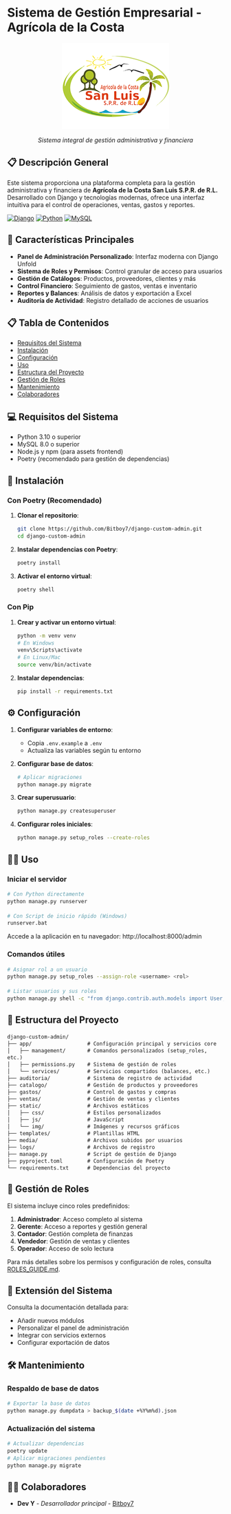 # Sistema de Gestión Empresarial - Agrícola de la Costa

<div align="center">
  <img src="static/img/logo-sm.png" alt="Logo Agrícola de la Costa" width="250">
  <p><i>Sistema integral de gestión administrativa y financiera</i></p>
</div>

## 📋 Descripción General

Este sistema proporciona una plataforma completa para la gestión administrativa y financiera de **Agrícola de la Costa San Luis S.P.R. de R.L.** Desarrollado con Django y tecnologías modernas, ofrece una interfaz intuitiva para el control de operaciones, ventas, gastos y reportes.

[![Django](https://img.shields.io/badge/Django-5.1.3-green.svg)](https://www.djangoproject.com/)
[![Python](https://img.shields.io/badge/Python-3.13-blue.svg)](https://www.python.org/)
[![MySQL](https://img.shields.io/badge/MySQL-8.0-orange.svg)](https://www.mysql.com/)

## 🚀 Características Principales

- **Panel de Administración Personalizado**: Interfaz moderna con Django Unfold
- **Sistema de Roles y Permisos**: Control granular de acceso para usuarios
- **Gestión de Catálogos**: Productos, proveedores, clientes y más
- **Control Financiero**: Seguimiento de gastos, ventas e inventario
- **Reportes y Balances**: Análisis de datos y exportación a Excel
- **Auditoría de Actividad**: Registro detallado de acciones de usuarios

## 📋 Tabla de Contenidos

- [Requisitos del Sistema](#requisitos-del-sistema)
- [Instalación](#instalación)
- [Configuración](#configuración)
- [Uso](#uso)
- [Estructura del Proyecto](#estructura-del-proyecto)
- [Gestión de Roles](#gestión-de-roles)
- [Mantenimiento](#mantenimiento)
- [Colaboradores](#colaboradores)

## 💻 Requisitos del Sistema

- Python 3.10 o superior
- MySQL 8.0 o superior
- Node.js y npm (para assets frontend)
- Poetry (recomendado para gestión de dependencias)

## 🔧 Instalación

### Con Poetry (Recomendado)

1. **Clonar el repositorio**:

   ```bash
   git clone https://github.com/Bitboy7/django-custom-admin.git
   cd django-custom-admin
   ```

2. **Instalar dependencias con Poetry**:

   ```bash
   poetry install
   ```

3. **Activar el entorno virtual**:
   ```bash
   poetry shell
   ```

### Con Pip

1. **Crear y activar un entorno virtual**:

   ```bash
   python -m venv venv
   # En Windows
   venv\Scripts\activate
   # En Linux/Mac
   source venv/bin/activate
   ```

2. **Instalar dependencias**:
   ```bash
   pip install -r requirements.txt
   ```

## ⚙️ Configuración

1. **Configurar variables de entorno**:

   - Copia `.env.example` a `.env`
   - Actualiza las variables según tu entorno

2. **Configurar base de datos**:

   ```bash
   # Aplicar migraciones
   python manage.py migrate
   ```

3. **Crear superusuario**:

   ```bash
   python manage.py createsuperuser
   ```

4. **Configurar roles iniciales**:
   ```bash
   python manage.py setup_roles --create-roles
   ```

## 🏃‍♂️ Uso

### Iniciar el servidor

```bash
# Con Python directamente
python manage.py runserver

# Con Script de inicio rápido (Windows)
runserver.bat
```

Accede a la aplicación en tu navegador: http://localhost:8000/admin

### Comandos útiles

```bash
# Asignar rol a un usuario
python manage.py setup_roles --assign-role <username> <rol>

# Listar usuarios y sus roles
python manage.py shell -c "from django.contrib.auth.models import User; from app.permissions import RoleManager; [print(f'{user.username}: {RoleManager.get_user_role(user) or \"Sin rol\"}') for user in User.objects.all()]"
```

## 📁 Estructura del Proyecto

```
django-custom-admin/
├── app/                  # Configuración principal y servicios core
│   ├── management/       # Comandos personalizados (setup_roles, etc.)
│   ├── permissions.py    # Sistema de gestión de roles
│   └── services/         # Servicios compartidos (balances, etc.)
├── auditoria/            # Sistema de registro de actividad
├── catalogo/             # Gestión de productos y proveedores
├── gastos/               # Control de gastos y compras
├── ventas/               # Gestión de ventas y clientes
├── static/               # Archivos estáticos
│   ├── css/              # Estilos personalizados
│   ├── js/               # JavaScript
│   └── img/              # Imágenes y recursos gráficos
├── templates/            # Plantillas HTML
├── media/                # Archivos subidos por usuarios
├── logs/                 # Archivos de registro
├── manage.py             # Script de gestión de Django
├── pyproject.toml        # Configuración de Poetry
└── requirements.txt      # Dependencias del proyecto
```

## 👥 Gestión de Roles

El sistema incluye cinco roles predefinidos:

1. **Administrador**: Acceso completo al sistema
2. **Gerente**: Acceso a reportes y gestión general
3. **Contador**: Gestión completa de finanzas
4. **Vendedor**: Gestión de ventas y clientes
5. **Operador**: Acceso de solo lectura

Para más detalles sobre los permisos y configuración de roles, consulta [ROLES_GUIDE.md](ROLES_GUIDE.md).

## 🧩 Extensión del Sistema

Consulta la documentación detallada para:

- Añadir nuevos módulos
- Personalizar el panel de administración
- Integrar con servicios externos
- Configurar exportación de datos

## 🛠️ Mantenimiento

### Respaldo de base de datos

```bash
# Exportar la base de datos
python manage.py dumpdata > backup_$(date +%Y%m%d).json
```

### Actualización del sistema

```bash
# Actualizar dependencias
poetry update
# Aplicar migraciones pendientes
python manage.py migrate
```

## 👨‍💻 Colaboradores

- **Dev Y** - _Desarrollador principal_ - [Bitboy7](https://github.com/Bitboy7)
